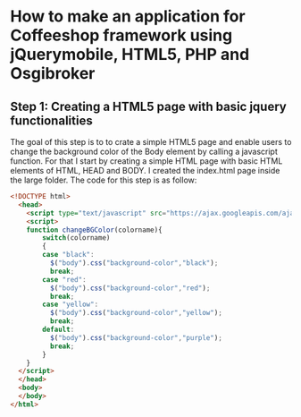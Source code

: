 # How to make an application for Coffeeshop framework using jQuerymobile, HTML5, PHP and Osgibroker


## Step 1: Creating a HTML5 page with basic jquery functionalities

The goal of this step is to to crate a simple HTML5 page and enable users to change the background color of the Body element by calling a javascript function. 
For that I start by creating a simple HTML page with basic HTML elements of HTML, HEAD and BODY. I created the index.html page inside the large folder. The code for this step is as follow:

```html
<!DOCTYPE html>
  <head>
    <script type="text/javascript" src="https://ajax.googleapis.com/ajax/libs/jquery/1.7.2/jquery.min.js"></script>
    <script>
	function changeBGColor(colorname){
		switch(colorname)
		{
		case "black":
		  $("body").css("background-color","black");
		  break;
		case "red":
		  $("body").css("background-color","red");
		  break;
		case "yellow":
		  $("body").css("background-color","yellow");
		  break;
		default:
		  $("body").css("background-color","purple");
		  break;
		}
	}
  </script>
  </head>
  <body>
  </body>
</html>
```



